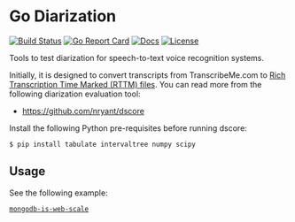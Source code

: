 # Go Diarization

[![Build Status][build-status-svg]][build-status-link]
[![Go Report Card][goreport-svg]][goreport-link]
[![Docs][docs-godoc-svg]][docs-godoc-link]
[![License][license-svg]][license-link]

Tools to test diarization for speech-to-text voice recognition systems.

Initially, it is designed to convert transcripts from TranscribeMe.com to [Rich Transcription Time Marked (RTTM) files](https://github.com/nryant/dscore#rttm). You can read more from the following diarization evaluation tool:

* https://github.com/nryant/dscore

Install the following Python pre-requisites before running dscore:

```
$ pip install tabulate intervaltree numpy scipy
```

## Usage

See the following example:

[`mongodb-is-web-scale`](data/mongodb-is-web-scale)

 [build-status-svg]: https://api.travis-ci.org/grokify/go-transcribe.svg?branch=master
 [build-status-link]: https://github.com/grokify/go-transcribe/actions/workflows/test.yaml
 [goreport-svg]: https://goreportcard.com/badge/github.com/grokify/go-transcribe
 [goreport-link]: https://goreportcard.com/report/github.com/grokify/go-transcribe
 [docs-godoc-svg]: https://img.shields.io/badge/docs-godoc-blue.svg
 [docs-godoc-link]: https://godoc.org/github.com/grokify/go-transcribe
 [license-svg]: https://img.shields.io/badge/license-MIT-blue.svg
 [license-link]: https://github.com/grokify/go-transcribe/blob/master/LICENSE
